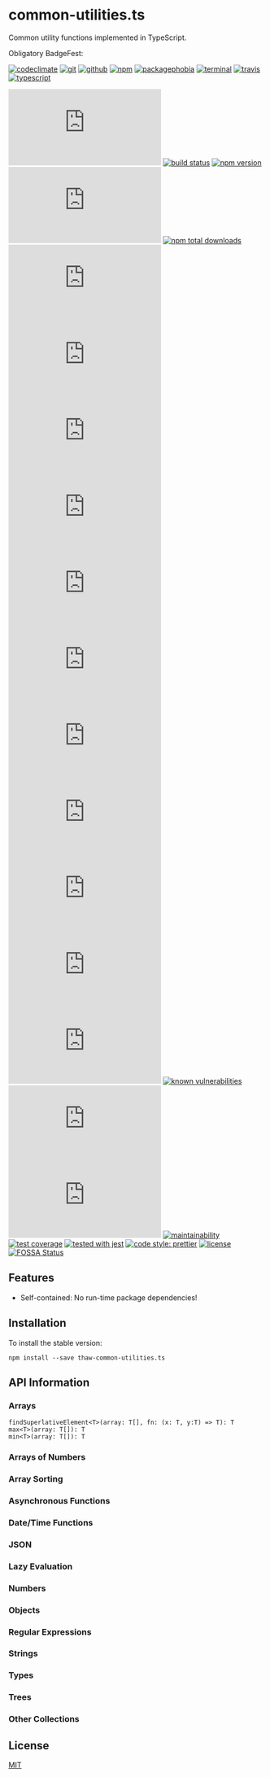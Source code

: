 # common-utilities.ts
Common utility functions implemented in TypeScript.

Obligatory BadgeFest:

[![codeclimate][codeclimate-badge-image]][codeclimate-url]
[![git][git-badge-image]][git-url]
[![github][github-badge-image]][github-url]
[![npm][npm-badge-image]][npm-url]
[![packagephobia][packagephobia-badge-image]][packagephobia-url]
[![terminal][terminal-badge-image]][terminal-url]
[![travis][travis-badge-image]][travis-url]
[![typescript][typescript-badge-image]][typescript-url]

[![status][status-badge-image]][status-url]
[![build status][build-status-badge-image]][build-status-url]
[![npm version][npm-version-badge-image]][npm-version-url]
[![latest tag][latest-tag-badge-image]][latest-tag-url]
[![npm total downloads][npm-total-downloads-badge-image]][npm-total-downloads-url]
[![watchers][watchers-badge-image]][watchers-url]
[![stars][stars-badge-image]][stars-url]
[![issues][issues-badge-image]][issues-url]
[![forks][forks-badge-image]][forks-url]
[![contributors][contributors-badge-image]][contributors-url]
[![branches][branches-badge-image]][branches-url]
[![releases][releases-badge-image]][releases-url]
[![commits][commits-badge-image]][commits-url]
[![last commit][last-commit-badge-image]][last-commit-url]
[![types][types-badge-image]][types-url]
[![install size][install-size-badge-image]][install-size-url]
[![known vulnerabilities][known-vulnerabilities-badge-image]][known-vulnerabilities-url]
[![lines of code][lines-of-code-badge-image]][lines-of-code-url]
[![technical debt][technical-debt-badge-image]][technical-debt-url]
[![maintainability][maintainability-badge-image]][maintainability-url]
[![test coverage][test-coverage-badge-image]][test-coverage-url]
[![tested with jest][jest-badge-image]][jest-url]
[![code style: prettier][prettier-badge-image]][prettier-url]
[![license][license-badge-image]][license-url]
[![FOSSA Status][fossa-badge-image]][fossa-badge-url]

<!-- [![repo dependents][repo-dependents-badge-image]][repo-dependents-url]
[![pkg dependents][pkg-dependents-badge-image]][pkg-dependents-url] -->
<!-- [![dependents](https://badgen.net/npm/dependents/thaw-common-utilities.ts)](https://badgen.net/npm/dependents/thaw-common-utilities.ts) -->

## Features

- Self-contained: No run-time package dependencies!

## Installation
To install the stable version:
```
npm install --save thaw-common-utilities.ts
```

## API Information

### Arrays
```
findSuperlativeElement<T>(array: T[], fn: (x: T, y:T) => T): T
max<T>(array: T[]): T
min<T>(array: T[]): T
```

### Arrays of Numbers

### Array Sorting

### Asynchronous Functions

### Date/Time Functions

### JSON

### Lazy Evaluation

### Numbers

### Objects

### Regular Expressions

### Strings

### Types

### Trees

### Other Collections

## License
[MIT](https://choosealicense.com/licenses/mit/)

[codeclimate-badge-image]: https://badgen.net/badge/icon/codeclimate?icon=codeclimate&label
[codeclimate-url]: https://codeclimate.com
[git-badge-image]: https://badgen.net/badge/icon/git?icon=git&label
[git-url]: https://git-scm.com
[github-badge-image]: https://badgen.net/badge/icon/github?icon=github&label
[github-url]: https://github.com
[npm-badge-image]: https://badgen.net/badge/icon/npm?icon=npm&label
[npm-url]: https://npmjs.com
[packagephobia-badge-image]: https://badgen.net/badge/icon/packagephobia?icon=packagephobia&label
[packagephobia-url]: https://packagephobia.com/
[terminal-badge-image]: https://badgen.net/badge/icon/terminal?icon=terminal&label
[terminal-url]: https://en.wikipedia.org/wiki/History_of_Unix
[travis-badge-image]: https://badgen.net/badge/icon/travis?icon=travis&label
[travis-url]: https://travis-ci.com
[typescript-badge-image]: https://badgen.net/badge/icon/typescript?icon=typescript&label
[typescript-url]: https://www.typescriptlang.org

[status-badge-image]: https://badgen.net/github/status/tom-weatherhead/common-utilities.ts
[status-url]: https://badgen.net/github/status/tom-weatherhead/common-utilities.ts
[build-status-badge-image]: https://secure.travis-ci.org/tom-weatherhead/common-utilities.ts.svg
[build-status-url]: https://travis-ci.org/tom-weatherhead/common-utilities.ts
[npm-version-badge-image]: https://img.shields.io/npm/v/thaw-common-utilities.ts.svg
[npm-version-url]: https://www.npmjs.com/package/thaw-common-utilities.ts
[latest-tag-badge-image]: https://badgen.net/github/tag/tom-weatherhead/common-utilities.ts
[latest-tag-url]: https://github.com/tom-weatherhead/common-utilities.ts/tags
[npm-total-downloads-badge-image]: https://img.shields.io/npm/dt/thaw-common-utilities.ts.svg
[npm-total-downloads-url]: https://www.npmjs.com/package/thaw-common-utilities.ts
[watchers-badge-image]: https://badgen.net/github/watchers/tom-weatherhead/common-utilities.ts
[watchers-url]: https://github.com/tom-weatherhead/common-utilities.ts/watchers
[stars-badge-image]: https://badgen.net/github/stars/tom-weatherhead/common-utilities.ts
[stars-url]: https://github.com/tom-weatherhead/common-utilities.ts/stargazers
[issues-badge-image]: https://badgen.net/github/issues/tom-weatherhead/common-utilities.ts
[issues-url]: https://github.com/tom-weatherhead/common-utilities.ts/issues
[forks-badge-image]: https://badgen.net/github/forks/tom-weatherhead/common-utilities.ts
[forks-url]: https://github.com/tom-weatherhead/common-utilities.ts/network/members
<!-- [repo-dependents-badge-image]: https://badgen.net/github/dependents-repo/tom-weatherhead/common-utilities.ts
[repo-dependents-url]: https://badgen.net/github/dependents-repo/tom-weatherhead/common-utilities.ts
[pkg-dependents-badge-image]: https://badgen.net/github/dependents-pkg/tom-weatherhead/common-utilities.ts
[pkg-dependents-url]: https://badgen.net/github/dependents-pkg/tom-weatherhead/common-utilities.ts -->
[contributors-badge-image]: https://badgen.net/github/contributors/tom-weatherhead/common-utilities.ts
[contributors-url]: https://github.com/tom-weatherhead/common-utilities.ts/graphs/contributors
[branches-badge-image]: https://badgen.net/github/branches/tom-weatherhead/common-utilities.ts
[branches-url]: https://github.com/tom-weatherhead/common-utilities.ts/branches
[releases-badge-image]: https://badgen.net/github/releases/tom-weatherhead/common-utilities.ts
[releases-url]: https://github.com/tom-weatherhead/common-utilities.ts/releases
[commits-badge-image]: https://badgen.net/github/commits/tom-weatherhead/common-utilities.ts
[commits-url]: https://github.com/tom-weatherhead/common-utilities.ts/commits/master
[last-commit-badge-image]: https://badgen.net/github/last-commit/tom-weatherhead/common-utilities.ts
[last-commit-url]: https://github.com/tom-weatherhead/common-utilities.ts
[types-badge-image]: https://badgen.net/npm/types/thaw-common-utilities.ts
[types-url]: https://badgen.net/npm/types/thaw-common-utilities.ts
[install-size-badge-image]: https://badgen.net/packagephobia/install/thaw-common-utilities.ts
[install-size-url]: https://badgen.net/packagephobia/install/thaw-common-utilities.ts
[known-vulnerabilities-badge-image]: https://snyk.io/test/github/tom-weatherhead/common-utilities.ts/badge.svg?targetFile=package.json&package-lock.json
[known-vulnerabilities-url]: https://snyk.io/test/github/tom-weatherhead/common-utilities.ts?targetFile=package.json&package-lock.json
[lines-of-code-badge-image]: https://badgen.net/codeclimate/loc/tom-weatherhead/common-utilities.ts
[lines-of-code-url]: https://badgen.net/codeclimate/loc/tom-weatherhead/common-utilities.ts
[technical-debt-badge-image]: https://badgen.net/codeclimate/tech-debt/tom-weatherhead/common-utilities.ts
[technical-debt-url]: https://badgen.net/codeclimate/tech-debt/tom-weatherhead/common-utilities.ts
[maintainability-badge-image]: https://api.codeclimate.com/v1/badges/2a66d64a08223583a60d/maintainability
[maintainability-url]: https://codeclimate.com/github/tom-weatherhead/common-utilities.ts/maintainability
[test-coverage-badge-image]: https://api.codeclimate.com/v1/badges/2a66d64a08223583a60d/test_coverage
[test-coverage-url]: https://codeclimate.com/github/tom-weatherhead/common-utilities.ts/test_coverage
[jest-badge-image]: https://img.shields.io/badge/tested_with-jest-99424f.svg
[jest-url]: https://github.com/facebook/jest
[prettier-badge-image]: https://img.shields.io/badge/code_style-prettier-ff69b4.svg?style=flat-square
[prettier-url]: https://github.com/prettier/prettier
[license-badge-image]: https://img.shields.io/github/license/mashape/apistatus.svg
[license-url]: https://github.com/tom-weatherhead/common-utilities.ts/blob/master/LICENSE
[fossa-badge-image]: https://app.fossa.io/api/projects/git%2Bhttps%3A%2F%2Fgithub.com%2Ftom%2Dweatherhead%2Fcommon%2Dutilities.ts.svg?type=shield
[fossa-badge-url]: https://app.fossa.io/projects/git%2Bhttps%3A%2F%2Fgithub.com%2Ftom%2Dweatherhead%2Fcommon%2Dutilities.ts?ref=badge_shield

